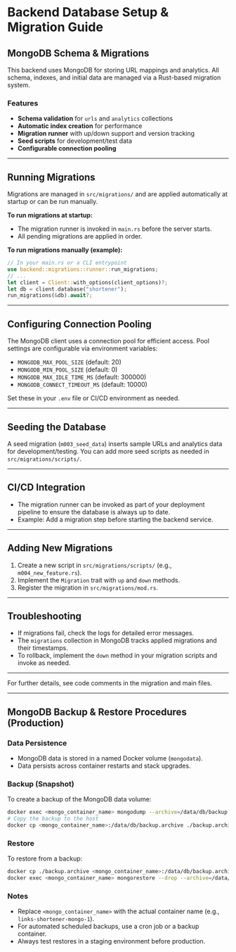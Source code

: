 # Backend Database Setup & Migration Guide

## MongoDB Schema & Migrations

This backend uses MongoDB for storing URL mappings and analytics. All schema, indexes, and initial data are managed via a Rust-based migration system.

### Features

- **Schema validation** for `urls` and `analytics` collections
- **Automatic index creation** for performance
- **Migration runner** with up/down support and version tracking
- **Seed scripts** for development/test data
- **Configurable connection pooling**

---

## Running Migrations

Migrations are managed in `src/migrations/` and are applied automatically at startup or can be run manually.

**To run migrations at startup:**

- The migration runner is invoked in `main.rs` before the server starts.
- All pending migrations are applied in order.

**To run migrations manually (example):**

```rust
// In your main.rs or a CLI entrypoint
use backend::migrations::runner::run_migrations;
// ...
let client = Client::with_options(client_options)?;
let db = client.database("shortener");
run_migrations(&db).await?;
```

---

## Configuring Connection Pooling

The MongoDB client uses a connection pool for efficient access. Pool settings are configurable via environment variables:

- `MONGODB_MAX_POOL_SIZE` (default: 20)
- `MONGODB_MIN_POOL_SIZE` (default: 0)
- `MONGODB_MAX_IDLE_TIME_MS` (default: 300000)
- `MONGODB_CONNECT_TIMEOUT_MS` (default: 10000)

Set these in your `.env` file or CI/CD environment as needed.

---

## Seeding the Database

A seed migration (`m003_seed_data`) inserts sample URLs and analytics data for development/testing. You can add more seed scripts as needed in `src/migrations/scripts/`.

---

## CI/CD Integration

- The migration runner can be invoked as part of your deployment pipeline to ensure the database is always up to date.
- Example: Add a migration step before starting the backend service.

---

## Adding New Migrations

1. Create a new script in `src/migrations/scripts/` (e.g., `m004_new_feature.rs`).
2. Implement the `Migration` trait with `up` and `down` methods.
3. Register the migration in `src/migrations/mod.rs`.

---

## Troubleshooting

- If migrations fail, check the logs for detailed error messages.
- The `migrations` collection in MongoDB tracks applied migrations and their timestamps.
- To rollback, implement the `down` method in your migration scripts and invoke as needed.

---

For further details, see code comments in the migration and main files.

---

## MongoDB Backup & Restore Procedures (Production)

### Data Persistence
- MongoDB data is stored in a named Docker volume (`mongodata`).
- Data persists across container restarts and stack upgrades.

### Backup (Snapshot)
To create a backup of the MongoDB data volume:

```sh
docker exec <mongo_container_name> mongodump --archive=/data/db/backup.archive
# Copy the backup to the host
docker cp <mongo_container_name>:/data/db/backup.archive ./backup.archive
```

### Restore
To restore from a backup:

```sh
docker cp ./backup.archive <mongo_container_name>:/data/db/backup.archive
docker exec <mongo_container_name> mongorestore --drop --archive=/data/db/backup.archive
```

### Notes
- Replace `<mongo_container_name>` with the actual container name (e.g., `links-shortener-mongo-1`).
- For automated scheduled backups, use a cron job or a backup container.
- Always test restores in a staging environment before production.
